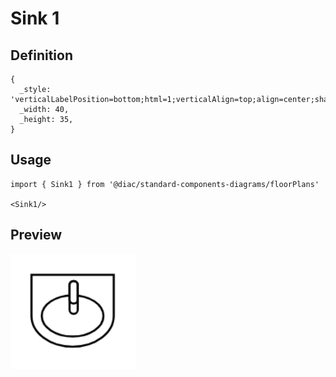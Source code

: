# Sink 1

## Definition

```
{
  _style: 'verticalLabelPosition=bottom;html=1;verticalAlign=top;align=center;shape=mxgraph.floorplan.sink_1;',
  _width: 40,
  _height: 35,
}
```

## Usage

```
import { Sink1 } from '@diac/standard-components-diagrams/floorPlans'

<Sink1/>
```

## Preview

<img src="./sink-1.png" width="200"/>
